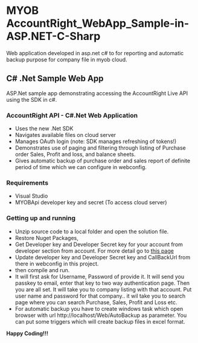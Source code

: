 # MYOB AccountRight_WebApp_Sample-in-ASP.NET-C-Sharp
Web application developed in asp.net c# to for reporting and automatic backup purpose for company file in myob cloud.


## C# .Net Sample Web App
ASP.Net sample app demonstrating accessing the AccountRight Live API using the SDK in c#.

### AccountRight API - C#.Net Web Application
*	Uses the new .Net SDK  
*	Navigates available files on cloud server 
*	Manages OAuth login (note: SDK manages refreshing of tokens!) 
*	Demonstrates use of paging and filtering through listing of Purchase order Sales, Profit and loss, and balance sheets.
*	Gives automatic backup of purchase order and sales report of definite period of time which we can configure in webconfig.

### Requirements
*	Visual Studio 
*	MYOBApi developer key and secret (To access cloud server)

### Getting up and running
* Unzip source code to a local folder and open the solution file. 
* Restore Nuget Packages,
* Get Developer key and Developer Secret key for your account from developer section from account. For more detail go to 
[this page](http://developer.myob.com/api/accountright/api-overview/getting-started/)
* Update developer key and Developer Secret key and CallBackUrl from there in webconfig in this project.
* then compile and run. 
* It will first ask for Username, Password of provide it. It will send you passkey to email, enter that key to two way authentication page. Then you are all set. It will take you to company listing with that account. Put user name and password for that company.. it wil take you to search page where you can search Purchase, Sales, Profit and Loss etc. 
* For automatic backup you have to create windows task which open browser with url http://localhost/Web/AutoBackup as parameter. You can put some triggers which will create backup files in excel format.

**Happy Coding!!!**
